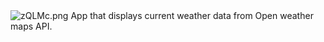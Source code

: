 <img src="https://i4.imgpile.com/i/zQLMc.png" alt="zQLMc.png" border="0">
App that displays current weather data from Open weather maps API.
